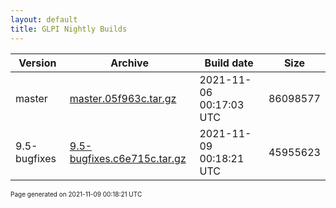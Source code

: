 ```yaml
---
layout: default
title: GLPI Nightly Builds
---
```


Version|Archive|Build date|Size
---|---|---|---
master|[master.05f963c.tar.gz](master.05f963c.tar.gz)|2021-11-06 00:17:03 UTC|86098577
9.5-bugfixes|[9.5-bugfixes.c6e715c.tar.gz](9.5-bugfixes.c6e715c.tar.gz)|2021-11-09 00:18:21 UTC|45955623

<font size="1">Page generated on 2021-11-09 00:18:21 UTC</font>
